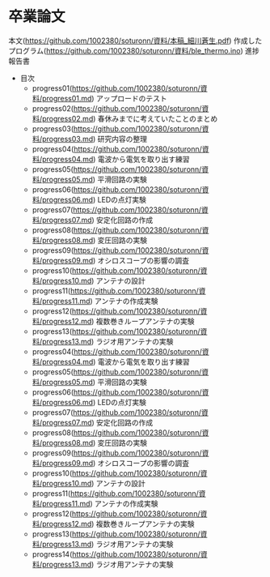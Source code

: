 # 卒業論文
 本文(https://github.com/1002380/soturonn/資料/本稿_細川蒼生.pdf)
 作成したプログラム(https://github.com/1002380/soturonn/資料/ble_thermo.ino)
 進捗報告書
  - 目次
    - progress01(https://github.com/1002380/soturonn/資料/progress01.md) アップロードのテスト
    - progress02(https://github.com/1002380/soturonn/資料/progress02.md) 春休みまでに考えていたことのまとめ
    - progress03(https://github.com/1002380/soturonn/資料/progress03.md) 研究内容の整理
    - progress04(https://github.com/1002380/soturonn/資料/progress04.md) 電波から電気を取り出す練習
    - progress05(https://github.com/1002380/soturonn/資料/progress05.md) 平滑回路の実験
    - progress06(https://github.com/1002380/soturonn/資料/progress06.md) LEDの点灯実験
    - progress07(https://github.com/1002380/soturonn/資料/progress07.md) 安定化回路の作成
    - progress08(https://github.com/1002380/soturonn/資料/progress08.md) 変圧回路の実験
    - progress09(https://github.com/1002380/soturonn/資料/progress09.md) オシロスコープの影響の調査
    - progress10(https://github.com/1002380/soturonn/資料/progress10.md) アンテナの設計
    - progress11(https://github.com/1002380/soturonn/資料/progress11.md) アンテナの作成実験 
    - progress12(https://github.com/1002380/soturonn/資料/progress12.md) 複数巻きループアンテナの実験
    - progress13(https://github.com/1002380/soturonn/資料/progress13.md) ラジオ用アンテナの実験
    - progress04(https://github.com/1002380/soturonn/資料/progress04.md) 電波から電気を取り出す練習
    - progress05(https://github.com/1002380/soturonn/資料/progress05.md) 平滑回路の実験
    - progress06(https://github.com/1002380/soturonn/資料/progress06.md) LEDの点灯実験
    - progress07(https://github.com/1002380/soturonn/資料/progress07.md) 安定化回路の作成
    - progress08(https://github.com/1002380/soturonn/資料/progress08.md) 変圧回路の実験
    - progress09(https://github.com/1002380/soturonn/資料/progress09.md) オシロスコープの影響の調査
    - progress10(https://github.com/1002380/soturonn/資料/progress10.md) アンテナの設計
    - progress11(https://github.com/1002380/soturonn/資料/progress11.md) アンテナの作成実験
    - progress12(https://github.com/1002380/soturonn/資料/progress12.md) 複数巻きループアンテナの実験
    - progress13(https://github.com/1002380/soturonn/資料/progress13.md) ラジオ用アンテナの実験
    - progress14(https://github.com/1002380/soturonn/資料/progress13.md) ラジオ用アンテナの実験
